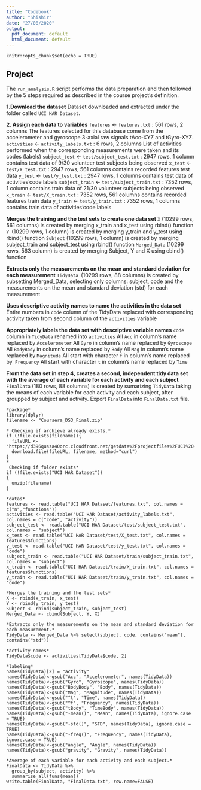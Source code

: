 ```yaml
---
title: "Codebook"
author: "Shishir"
date: "27/08/2020"
output:
  pdf_document: default
  html_document: default
---
```


```{r setup, include=FALSE}
knitr::opts_chunk$set(echo = TRUE)
```

## Project
The `run_analysis.R` script performs the data preparation and then followed by the 5 steps required as described in the course project’s definition.

**1.Download the dataset**
  Dataset downloaded and extracted under the folder called `UCI HAR Dataset`.

**2. Assign each data to variables**
`features` <- `features.txt` : 561 rows, 2 columns
The features selected for this database come from the accelerometer and gyroscope 3-axial raw signals tAcc-XYZ and tGyro-XYZ.
`activities` <- `activity_labels.txt` : 6 rows, 2 columns
List of activities performed when the corresponding measurements were taken and its codes (labels)
`subject_test` <- `test/subject_test.txt` : 2947 rows, 1 column
contains test data of 9/30 volunteer test subjects being observed
`x_test` <- `test/X_test.txt` : 2947 rows, 561 columns
contains recorded features test data
`y_test` <- `test/y_test.txt` : 2947 rows, 1 columns
contains test data of activities’code labels
`subject_train` <- `test/subject_train.txt` : 7352 rows, 1 column
contains train data of 21/30 volunteer subjects being observed
`x_train` <- `test/X_train.txt` : 7352 rows, 561 columns
contains recorded features train data
`y_train` <- `test/y_train.txt` : 7352 rows, 1 columns
contains train data of activities’code labels

**Merges the training and the test sets to create one data set**
`X` (10299 rows, 561 columns) is created by merging x_train and x_test using rbind() function
`Y `(10299 rows, 1 column) is created by merging y_train and y_test using rbind() function
`Subject` (10299 rows, 1 column) is created by merging subject_train and subject_test using rbind() function
`Merged_Data` (10299 rows, 563 column) is created by merging Subject, Y and X using cbind() function

**Extracts only the measurements on the mean and standard deviation for each measurement**
`TidyData `(10299 rows, 88 columns) is created by subsetting Merged_Data, selecting only columns: subject, code and the measurements on the mean and standard deviation (std) for each measurement

**Uses descriptive activity names to name the activities in the data set**
Entire numbers in `code` column of the TidyData replaced with corresponding activity taken from second column of the `activities` variable

**Appropriately labels the data set with descriptive variable names**
`code` column in `TidyData` renamed into `activities`
All `Acc` in column’s name replaced by `Accelerometer`
All `Gyro` in column’s name replaced by `Gyroscope`
All `BodyBody` in column’s name replaced by `Body`
All `Mag` in column’s name replaced by `Magnitude`
All start with character `f` in column’s name replaced by` Frequency`
All start with character `t` in column’s name replaced by `Time`

**From the data set in step 4, creates a second, independent tidy data set with the average of each variable for each activity and each subject**
`FinalData` (180 rows, 88 columns) is created by sumarizing `TidyData` taking the means of each variable for each activity and each subject, after groupped by subject and activity.
Export `FinalData` into `FinalData.txt` file.


```{r eval=FALSE, message=TRUE, include=FALSE, paged.print=TRUE}
*package*
library(dplyr)
filename <- "Coursera_DS3_Final.zip"

* Checking if archieve already exists.*
if (!file.exists(filename)){
  fileURL <- "https://d396qusza40orc.cloudfront.net/getdata%2Fprojectfiles%2FUCI%20HAR%20Dataset.zip"
  download.file(fileURL, filename, method="curl")
}  
*
 Checking if folder exists*
if (!file.exists("UCI HAR Dataset")) 
{ 
  unzip(filename) 
}

*datas*
features <- read.table("UCI HAR Dataset/features.txt", col.names = c("n","functions"))
activities <- read.table("UCI HAR Dataset/activity_labels.txt", col.names = c("code", "activity"))
subject_test <- read.table("UCI HAR Dataset/test/subject_test.txt", col.names = "subject")
x_test <- read.table("UCI HAR Dataset/test/X_test.txt", col.names = features$functions)
y_test <- read.table("UCI HAR Dataset/test/y_test.txt", col.names = "code")
subject_train <- read.table("UCI HAR Dataset/train/subject_train.txt", col.names = "subject")
x_train <- read.table("UCI HAR Dataset/train/X_train.txt", col.names = features$functions)
y_train <- read.table("UCI HAR Dataset/train/y_train.txt", col.names = "code")

*Merges the training and the test sets*
X <- rbind(x_train, x_test)
Y <- rbind(y_train, y_test)
Subject <- rbind(subject_train, subject_test)
Merged_Data <- cbind(Subject, Y, X)

*Extracts only the measurements on the mean and standard deviation for each measurement.*
TidyData <- Merged_Data %>% select(subject, code, contains("mean"), contains("std"))

*activity names*
TidyData$code <- activities[TidyData$code, 2]

*labeling*
names(TidyData)[2] = "activity"
names(TidyData)<-gsub("Acc", "Accelerometer", names(TidyData))
names(TidyData)<-gsub("Gyro", "Gyroscope", names(TidyData))
names(TidyData)<-gsub("BodyBody", "Body", names(TidyData))
names(TidyData)<-gsub("Mag", "Magnitude", names(TidyData))
names(TidyData)<-gsub("^t", "Time", names(TidyData))
names(TidyData)<-gsub("^f", "Frequency", names(TidyData))
names(TidyData)<-gsub("tBody", "TimeBody", names(TidyData))
names(TidyData)<-gsub("-mean()", "Mean", names(TidyData), ignore.case = TRUE)
names(TidyData)<-gsub("-std()", "STD", names(TidyData), ignore.case = TRUE)
names(TidyData)<-gsub("-freq()", "Frequency", names(TidyData), ignore.case = TRUE)
names(TidyData)<-gsub("angle", "Angle", names(TidyData))
names(TidyData)<-gsub("gravity", "Gravity", names(TidyData))

*Average of each variable for each activity and each subject.*
FinalData <- TidyData %>%
  group_by(subject, activity) %>%
  summarise_all(funs(mean))
write.table(FinalData, "FinalData.txt", row.name=FALSE)

```
